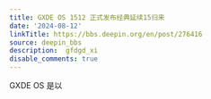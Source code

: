 ```yaml
---
title: GXDE OS 1512 正式发布经典延续15归来
date: '2024-08-12'
linkTitle: https://bbs.deepin.org/en/post/276416
source: deepin_bbs
description:  gfdgd_xi 
disable_comments: true
---
```

GXDE OS 是以
